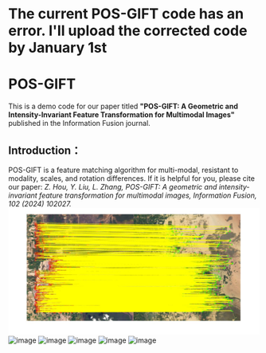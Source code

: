 # The current POS-GIFT code has an error. I'll upload the corrected code by January 1st  
# POS-GIFT
  This is a demo code for our paper titled **"POS-GIFT: A Geometric and Intensity-Invariant Feature Transformation for Multimodal Images"** published in the Information Fusion journal.  
## Introduction：  
  POS-GIFT is a feature matching algorithm for multi-modal, resistant to modality, scales, and rotation differences.  If it is helpful for you, please cite our paper: *Z. Hou, Y. Liu, L. Zhang, POS-GIFT: A geometric and intensity-invariant feature transformation for multimodal images, Information Fusion, 102 (2024) 102027.*  
![image](https://github.com/Zhuolu-Hou/POS-GIFT/blob/main/Res/res1.jpg)
![image](https://github.com/Zhuolu-Hou/POS-GIFT/blob/main/Res/res2.png)
![image](https://github.com/Zhuolu-Hou/POS-GIFT/blob/main/Res/res3.png)
![image](https://github.com/Zhuolu-Hou/POS-GIFT/blob/main/Res/res4.png)
![image](https://github.com/Zhuolu-Hou/POS-GIFT/blob/main/Res/res5.png)
![image](https://github.com/Zhuolu-Hou/POS-GIFT/blob/main/Res/res6.png)  
